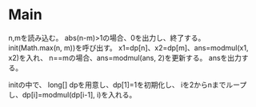 # Main
n,mを読み込む。
abs(n-m)>1の場合、0を出力し、終了する。
init(Math.max(n, m))を呼び出す。
x1=dp[n]、x2=dp[m]、ans=modmul(x1, x2)を入れ、
n==mの場合、ans=modmul(ans, 2)を更新する。
ansを出力する。

initの中で、
long[] dpを用意し、dp[1]=1を初期化し、
iを2からnまでループし、dp[i]=modmul(dp[i-1], i)を入れる。
